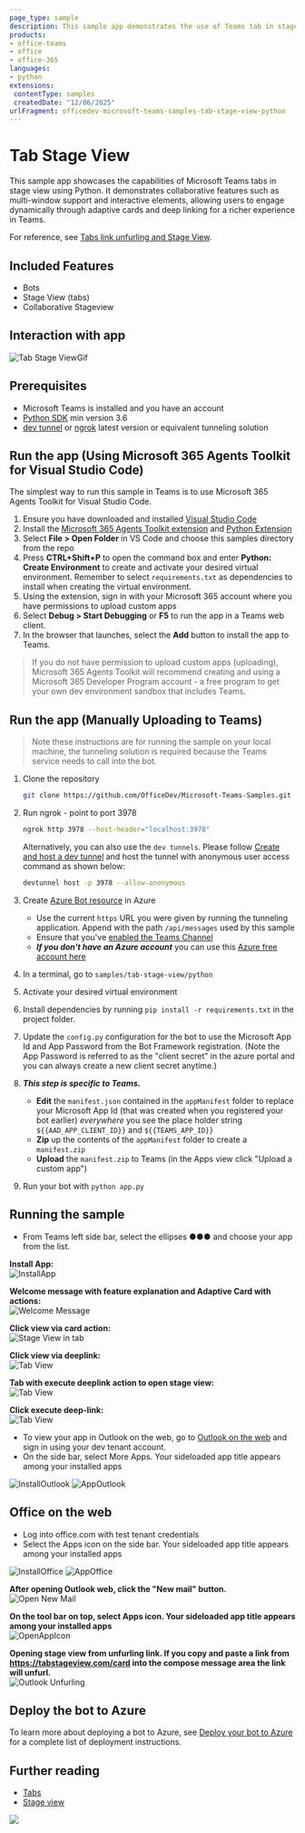 ```yaml
---
page_type: sample
description: This sample app demonstrates the use of Teams tab in stage view using Python, featuring collaborative elements and interactive capabilities.
products:
- office-teams
- office
- office-365
languages:
- python
extensions:
 contentType: samples
 createdDate: "12/06/2025"
urlFragment: officedev-microsoft-teams-samples-tab-stage-view-python
---
```


# Tab Stage View

This sample app showcases the capabilities of Microsoft Teams tabs in stage view using Python. It demonstrates collaborative features such as multi-window support and interactive elements, allowing users to engage dynamically through adaptive cards and deep linking for a richer experience in Teams.

For reference, see [Tabs link unfurling and Stage View](https://docs.microsoft.com/microsoftteams/platform/tabs/tabs-link-unfurling).

## Included Features
* Bots
* Stage View (tabs)
* Collaborative Stageview

## Interaction with app

![Tab Stage ViewGif](Images/TabStageView.gif)

## Prerequisites

- Microsoft Teams is installed and you have an account
- [Python SDK](https://www.python.org/downloads/) min version 3.6
- [dev tunnel](https://learn.microsoft.com/en-us/azure/developer/dev-tunnels/get-started?tabs=windows) or [ngrok](https://ngrok.com/) latest version or equivalent tunneling solution

## Run the app (Using Microsoft 365 Agents Toolkit for Visual Studio Code)

The simplest way to run this sample in Teams is to use Microsoft 365 Agents Toolkit for Visual Studio Code.

1. Ensure you have downloaded and installed [Visual Studio Code](https://code.visualstudio.com/docs/setup/setup-overview)
1. Install the [Microsoft 365 Agents Toolkit extension](https://marketplace.visualstudio.com/items?itemName=TeamsDevApp.ms-teams-vscode-extension) and [Python Extension](https://marketplace.visualstudio.com/items?itemName=ms-python.python)
1. Select **File > Open Folder** in VS Code and choose this samples directory from the repo
1. Press **CTRL+Shift+P** to open the command box and enter **Python: Create Environment** to create and activate your desired virtual environment. Remember to select `requirements.txt` as dependencies to install when creating the virtual environment.
1. Using the extension, sign in with your Microsoft 365 account where you have permissions to upload custom apps
1. Select **Debug > Start Debugging** or **F5** to run the app in a Teams web client.
1. In the browser that launches, select the **Add** button to install the app to Teams.

> If you do not have permission to upload custom apps (uploading), Microsoft 365 Agents Toolkit will recommend creating and using a Microsoft 365 Developer Program account - a free program to get your own dev environment sandbox that includes Teams.

## Run the app (Manually Uploading to Teams)

> Note these instructions are for running the sample on your local machine, the tunneling solution is required because the Teams service needs to call into the bot.

1) Clone the repository

    ```bash
    git clone https://github.com/OfficeDev/Microsoft-Teams-Samples.git
    ```

2) Run ngrok - point to port 3978

   ```bash
   ngrok http 3978 --host-header="localhost:3978"
   ```

   Alternatively, you can also use the `dev tunnels`. Please follow [Create and host a dev tunnel](https://learn.microsoft.com/en-us/azure/developer/dev-tunnels/get-started?tabs=windows) and host the tunnel with anonymous user access command as shown below:

   ```bash
   devtunnel host -p 3978 --allow-anonymous
   ```

3) Create [Azure Bot resource](https://docs.microsoft.com/azure/bot-service/bot-service-quickstart-registration) in Azure
    - Use the current `https` URL you were given by running the tunneling application. Append with the path `/api/messages` used by this sample
    - Ensure that you've [enabled the Teams Channel](https://docs.microsoft.com/azure/bot-service/channel-connect-teams?view=azure-bot-service-4.0)
    - __*If you don't have an Azure account*__ you can use this [Azure free account here](https://azure.microsoft.com/free/)

4) In a terminal, go to `samples/tab-stage-view/python`

5) Activate your desired virtual environment

6) Install dependencies by running ```pip install -r requirements.txt``` in the project folder.

7) Update the `config.py` configuration for the bot to use the Microsoft App Id and App Password from the Bot Framework registration. (Note the App Password is referred to as the "client secret" in the azure portal and you can always create a new client secret anytime.)

8) __*This step is specific to Teams.*__
    - **Edit** the `manifest.json` contained in the `appManifest` folder to replace your Microsoft App Id (that was created when you registered your bot earlier) *everywhere* you see the place holder string `${{AAD_APP_CLIENT_ID}}` and `${{TEAMS_APP_ID}}`
    - **Zip** up the contents of the `appManifest` folder to create a `manifest.zip`
    - **Upload** the `manifest.zip` to Teams (in the Apps view click "Upload a custom app")

9) Run your bot with `python app.py`

## Running the sample

- From Teams left side bar, select the ellipses ●●● and choose your app from the list.

**Install App:**  
![InstallApp](Images/1.Install.png)

**Welcome message with feature explanation and Adaptive Card with actions:**  
![Welcome Message](Images/WelcomeMessage.png)

**Click view via card action:**  
![Stage View in tab](Images/ViewViaCard.png)

**Click view via deeplink:**  
![Tab View](Images/ViewViaDeepLink.png)

**Tab with execute deeplink action to open stage view:**  
![Tab View](Images/StageViewTab.png)

**Click execute deep-link:**  
![Tab View](Images/TabDeepLink.png)

- To view your app in Outlook on the web, go to [Outlook on the web](https://outlook.office.com/mail/) and sign in using your dev tenant account.
- On the side bar, select More Apps. Your sideloaded app title appears among your installed apps

![InstallOutlook](Images/InstallOutlook.png)
![AppOutlook](Images/AppOutlook.png)

## Office on the web

- Log into office.com with test tenant credentials
- Select the Apps icon on the side bar. Your sideloaded app title appears among your installed apps

![InstallOffice](Images/InstallOffice.png)
![AppOffice](Images/AppOffice.png)

**After opening Outlook web, click the "New mail" button.**  
![Open New Mail](Images/OpenNewMail.png)

**On the tool bar on top, select Apps icon. Your sideloaded app title appears among your installed apps**  
![OpenAppIcon](Images/OpenAppIcon.png)

**Opening stage view from unfurling link. If you copy and paste a link from https://tabstageview.com/card into the compose message area the link will unfurl.**  
![Outlook Unfurling](Images/OutlookUnfurling.png)

## Deploy the bot to Azure

To learn more about deploying a bot to Azure, see [Deploy your bot to Azure](https://aka.ms/azuredeployment) for a complete list of deployment instructions.

## Further reading

- [Tabs](https://learn.microsoft.com/microsoftteams/platform/tabs/what-are-tabs)
- [Stage view](https://learn.microsoft.com/microsoftteams/platform/tabs/tabs-link-unfurling#stage-view)

<img src="https://pnptelemetry.azurewebsites.net/microsoft-teams-samples/samples/tab-stage-view-python" />